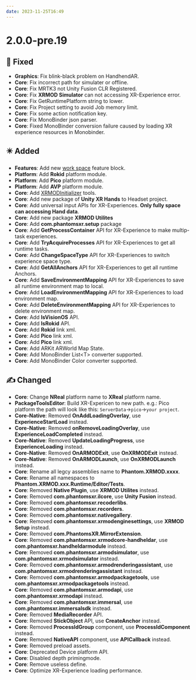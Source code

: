 ```yaml
---
date: 2023-11-25T16:49
---
```



# 2.0.0-pre.19

## 🐞 Fixed
- **Graphics**: Fix blink-black problem on HandhendAR.
- **Core**: Fix incorrect path for simulater or offline.
- **Core**: Fix MRTK3 not Unity Fusion CLR Registered.
- **Core**: Fix **XRMOD Simulator** can not accessing XR-Experience error.
- **Core**: Fix GetRuntimePlatform string to lower.
- **Core**: Fix Project setting to avoid Job memory limit.
- **Core**: Fix some action notification key.
- **Core**: Fix MonoBinder json parser.
- **Core**: Fixed MonoBinder conversion failure caused by loading XR experience resources in Monobinder.

## ✴️ Added
- **Features**: Add new [work space](../../experience-manual/arblock/features#work-space-block) feature block.
- **Platform**: Add **Rokid** platform module.
- **Platform**: Add **Pico** platform module.
- **Platform**: Add **AVP** platform module.
- **Core**: Add [XRMODInitializer](../../experience-manual/prepare-for-developer/install-xrmod-engine) tools.
- **Core**: Add new package of **Unity XR Hands** to Headset project.
- **Core**: Add universal input APIs for XR-Experiences. **Only fully space can accessing Hand data**.
- **Core**: Add new package **XRMOD Utilites**
- **Core**: Add **com.phantomsxr.setup** package
- **Core**: Add **GetProcessContainer** API for XR-Experience to make multip-task experiences.
- **Core**: Add **TryAcquireProcesses** API for XR-Experiences to get all runtime tasks.
- **Core**: Add **ChangeSpaceType** API for XR-Experiences to switch experience space type.
- **Core**: Add **GetAllAnchors** API for XR-Experiences to get all runtime Anchors.
- **Core**: Add **SaveEnvironmentMapping** API for XR-Experiences to save all runtime environment map to local.
- **Core**: Add **LoadEnvironmentMapping** API for XR-Experiences to load environment map.
- **Core**: Add **DeleteEnvironmentMapping** API for XR-Experiences to delete environment map.
- **Core**: Add **IsVisionOS** API.
- **Core**: Add **IsRokid** API.
- **Core**: Add **Rokid** link xml.
- **Core**: Add **Pico** link xml.
- **Core**: Add **Pico** link xml.
- **Core**: Add ARKit ARWorld Map State.
- **Core**: Add MonoBinder List<T\> converter supported.
- **Core**: Add MonoBinder Color converter supported.


## ✍️ Changed
- **Core**: Change **NReal** platform name to **XReal** platform name.
- **PackageToolsEditor**: Build XR-Expericen to new path. e.g.: Pico platform the path will look like this: `ServerData`->`pico`->`your project`.
- **Core-Native**: Removed **OnAddLoadingOverlay**, use **ExperienceStartLoad** instead.
- **Core-Native**: Removed **onRemoveLoadingOverlay**, use **ExperienceLoadCompleted** instead.
- **Core-Native**: Removed **UpdateLoadingProgress**, use **ExperienceLoading** instead.
- **Core-Native**: Removed **OnARMODExit**, use **OnXRMODExit** instead.
- **Core-Native**: Removed **OnARMODLaunch**, use **OnXRMODLaunch** instead.
- **Core**: Rename all legcy assemblies name to **Phantom.XRMOD.xxxx**.
- **Core**: Rename all namespaces to  **Phantom.XRMOD.xxx.Runtime/Editor/Tests**.
- **Core**: Removed **Native Plugin**, use **XRMOD Utilites** instead.
- **Core**: Removed **com.phantomsxr.ilcore**, use **Unity Fusion** instead.
- **Core**: Removed **com.phantomsxr.recoderlibs**.
- **Core**: Removed **com.phantomsxr.recorders**.
- **Core**: Removed **com.phantomsxr.nativegallery**.
- **Core**: Removed **com.phantomsxr.xrmodenginesettings**, use **XRMOD Setup** instead.
- **Core**: Removed **com.PhantomsXR.MirrorExtension**.
- **Core**: Removed **com.phantomsxr.xrmodcore-handheldar**, use **com.phantomsxr.handheldarmodule** instead.
- **Core**: Removed **com.phantomsxr.armodsimulator**, use **com.phantomsxr.xrmodsimulator** instead.
- **Core**: Removed **com.phantomsxr.armodrenderingassistant**, use **com.phantomsxr.xrmodrenderingassistant** instead.
- **Core**: Removed **com.phantomsxr.armodpackagetools**, use **com.phantomsxr.xrmodpackagetools** instead.
- **Core**: Removed **com.phantomsxr.armodapi**, use **com.phantomsxr.xrmodapi** instead.
- **Core**: Removed **com.phantomsxr.immersal**, use **com.phantomsxr.immersalsdk** instead.
- **Core**: Removed **MediaRecorder** API.
- **Core**: Removed **StickObject** API, use **CreateAnchor** instead.
- **Core**: Removed **ProcessIdGroup** component, use **ProcessIdComponent** instead.
- **Core**: Removed **NativeAPI** component, use **APICallback** instead.
- **Core**: Removed preload assets.
- **Core**: Deprecated Device platform API.
- **Core**: Disabled depth primingmode.
- **Core**: Remove useless define.
- **Core**: Optimize XR-Experience loading performance.